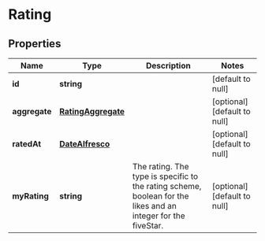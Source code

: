 # Rating

## Properties
Name | Type | Description | Notes
------------ | ------------- | ------------- | -------------
**id** | **string** |  | [default to null]
**aggregate** | [**RatingAggregate**](RatingAggregate.md) |  | [optional] [default to null]
**ratedAt** | [**DateAlfresco**](DateAlfresco.md) |  | [optional] [default to null]
**myRating** | **string** | The rating. The type is specific to the rating scheme, boolean for the likes and an integer for the fiveStar. | [optional] [default to null]


